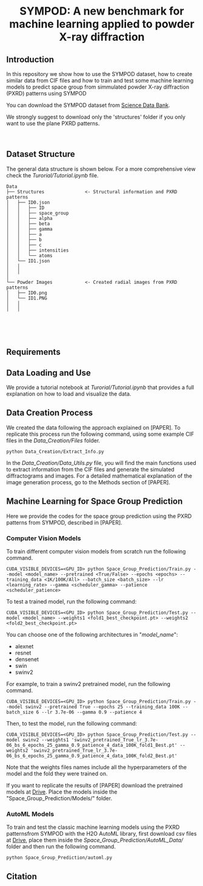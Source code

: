 <div align="center">

# SYMPOD: A new benchmark for machine learning applied to powder X-ray diffraction

</div>

## Introduction

In this repository we show how to use the SYMPOD dataset, how to create similar data from CIF files and how to train and test some machine learning models to predict space group from simmulated powder X-ray diffraction (PXRD) patterns using SYMPOD

You can download the SYMPOD dataset from [Science Data Bank](https://www.scidb.cn/en/detail?dataSetId=91574142078b45c79d532d97b294ed44).

We strongly suggest to download only the 'structures' folder if you only want to use the plane PXRD patterns. 

<br>

## Dataset Structure

The general data structure is shown below. For a more comprehensive view check the *Turorial/Tutorial.ipynb* file.

```
Data
├── Structures               <- Structural information and PXRD patterns
│   ├── ID0.json                                       
│   │   ├── ID                          
│   │   ├── space_group                 
│   │   ├── alpha                       
│   │   ├── beta                        
│   │   ├── gamma                       
│   │   ├── a                           
│   │   ├── b                           
│   │   ├── c                           
│   │   ├── intensities             
│   │   └── atoms            
│   └── ID1.json
│   │   
│   │   
│
└── Powder Images            <- Created radial images from PXRD patterns
│   ├── ID0.png
│   └── ID1.PNG
│   │   
│   │   
```
<br>
<br>

<br>

## Requirements



## Data Loading and Use

We provide a tutorial notebook at *Turorial/Tutorial.ipynb* that provides a full explanation on how to load and visualize the data.

## Data Creation Process

We created the data following the approach explained on [PAPER]. To replicate this process run the following command, using some example CIF files in the *Data_Creation/Files* folder.

```
python Data_Creation/Extract_Info.py
```

In the *Data_Creation/Data_Utils.py* file, you will find the main functions used to extract information from the CIF files and generate the simulated diffractograms and images. For a detailed mathematical explanation of the image generation process, go to the Methods section of [PAPER].

## Machine Learning for Space Group Prediction

Here we provide the codes for the space group prediction using the PXRD patterns from SYMPOD, described in [PAPER]. 

### Computer Vision Models

To train different computer vision models from scratch run the following command.

```
CUDA_VISIBLE_DEVICES=<GPU_ID> python Space_Group_Prediction/Train.py --model <model_name> --pretrained <True/False> --epochs <epochs> --training_data <1K/100K/All> --batch_size <batch_size> --lr <learning_rate> --gamma <scheduler_gamma> --patience <scheduler_patience>
```

To test a trained model, run the following command:
```
CUDA_VISIBLE_DEVICES=<GPU_ID> python Space_Group_Prediction/Test.py --model <model_name> --weights1 <fold1_best_checkpoint.pt> --weights2 <fold2_best_checkpoint.pt>
```

You can choose one of the following architectures in "*model_name*":

* alexnet
* resnet
* densenet
* swin
* swinv2

For example, to train a swinv2 pretrained model, run the following command.
```
CUDA_VISIBLE_DEVICES=<GPU_ID> python Space_Group_Prediction/Train.py --model swinv2 --pretrained True --epochs 25 --training_data 100K --batch_size 6 --lr 3.7e-06 --gamma 0.9 --patience 4
```

Then, to test the model, run the following command:
```
CUDA_VISIBLE_DEVICES=<GPU_ID> python Space_Group_Prediction/Test.py --model swinv2 --weights1 'swinv2_pretrained_True_lr_3.7e-06_bs_6_epochs_25_gamma_0.9_patience_4_data_100K_fold1_Best.pt' --weights2 'swinv2_pretrained_True_lr_3.7e-06_bs_6_epochs_25_gamma_0.9_patience_4_data_100K_fold2_Best.pt'
```

Note that the weights files names include all the hyperparameters of the model and the fold they were trained on.

If you want to replicate the results of [PAPER] download the pretrained models at [Drive](https://drive.google.com/drive/folders/1K_tu-JUu6ksK4c-2MM3lmG0ZzxSAScjI?usp=drive_link). Place the models inside the "Space_Group_Prediction/Models/" folder.

### AutoML Models

To train and test the classic machine learning models using the PXRD patternsfrom SYMPOD with the H2O AutoML library, first download csv files at [Drive](linkkkkkkkkkkkkkkkkkkkkkkkkkkkkkkkk), place them inside the *Space_Group_Prediction/AutoML_Data/* folder and then run the following command. 

```
python Space_Group_Prediction/automl.py
```

## Citation


